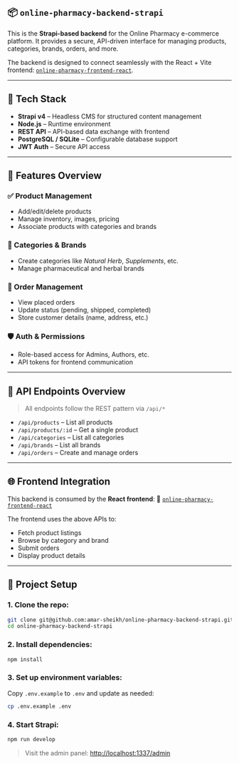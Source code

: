 ## 📦 `online-pharmacy-backend-strapi`

This is the **Strapi-based backend** for the Online Pharmacy e-commerce platform. It provides a secure, API-driven interface for managing products, categories, brands, orders, and more.

The backend is designed to connect seamlessly with the React + Vite frontend: [`online-pharmacy-frontend-react`](https://github.com/amar-sheikh/online-pharmacy-frontend-react).

---

## 🚀 Tech Stack

* **Strapi v4** – Headless CMS for structured content management
* **Node.js** – Runtime environment
* **REST API** – API-based data exchange with frontend
* **PostgreSQL / SQLite** – Configurable database support
* **JWT Auth** – Secure API access

---

## 💊 Features Overview

### ✅ Product Management

* Add/edit/delete products
* Manage inventory, images, pricing
* Associate products with categories and brands

### 📂 Categories & Brands

* Create categories like *Natural Herb*, *Supplements*, etc.
* Manage pharmaceutical and herbal brands

### 🧾 Order Management

* View placed orders
* Update status (pending, shipped, completed)
* Store customer details (name, address, etc.)

### 🛡️ Auth & Permissions

* Role-based access for Admins, Authors, etc.
* API tokens for frontend communication

---

## 🔌 API Endpoints Overview

> All endpoints follow the REST pattern via `/api/*`

* `/api/products` – List all products
* `/api/products/:id` – Get a single product
* `/api/categories` – List all categories
* `/api/brands` – List all brands
* `/api/orders` – Create and manage orders

---

## 🌐 Frontend Integration

This backend is consumed by the **React frontend**:
🔗 [`online-pharmacy-frontend-react`](https://github.com/amar-sheikh/online-pharmacy-frontend-react)

The frontend uses the above APIs to:

* Fetch product listings
* Browse by category and brand
* Submit orders
* Display product details

---

## 📁 Project Setup

### 1. Clone the repo:

```bash
git clone git@github.com:amar-sheikh/online-pharmacy-backend-strapi.git
cd online-pharmacy-backend-strapi
```

### 2. Install dependencies:

```bash
npm install
```

### 3. Set up environment variables:

Copy `.env.example` to `.env` and update as needed:

```bash
cp .env.example .env
```

### 4. Start Strapi:

```bash
npm run develop
```

> Visit the admin panel:
> [http://localhost:1337/admin](http://localhost:1337/admin)

